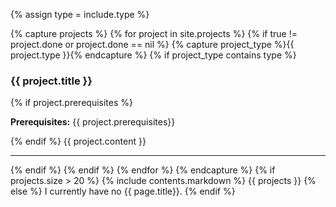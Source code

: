 {% assign type = include.type %}

{% capture projects  %}
{% for project in site.projects %}
{% if true != project.done or project.done == nil %}
{% capture project_type %}{{ project.type }}{% endcapture %}
{% if project_type contains type %}
### {{ project.title }}
{% if project.prerequisites %}
<p><b>Prerequisites:</b> {{ project.prerequisites}}</p>
{% endif %}
{{ project.content }}
<hr />
{% endif %}
{% endif %}
{% endfor %}
{% endcapture %}
{% if projects.size > 20  %}
{% include contents.markdown %}
{{ projects }}
{% else %}
I currently have no {{ page.title}}.
{% endif %}

